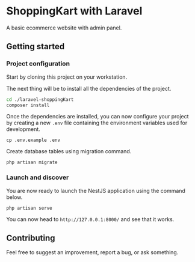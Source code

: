 
# ShoppingKart with Laravel

A basic ecommerce website with admin panel.

## Getting started

### Project configuration

Start by cloning this project on your workstation.

The next thing will be to install all the dependencies of the project.

```sh
cd ./laravel-shoppingKart
composer install
```

Once the dependencies are installed, you can now configure your project by creating a new `.env` file containing the environment variables used for development.

```
cp .env.example .env
```

Create database tables using migration command.

```
php artisan migrate
```

### Launch and discover

You are now ready to launch the NestJS application using the command below.

```
php artisan serve
```

You can now head to `http://127.0.0.1:8000/` and see that it works.

## Contributing

Feel free to suggest an improvement, report a bug, or ask something.
